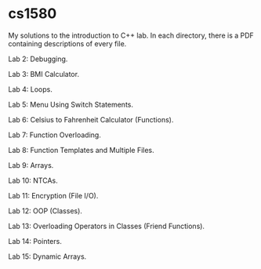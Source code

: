 # cs1580
My solutions to the introduction to C++ lab. In each directory, there is a PDF containing descriptions of every file. 

Lab 2: Debugging. 

Lab 3: BMI Calculator. 

Lab 4: Loops.

Lab 5: Menu Using Switch Statements. 

Lab 6: Celsius to Fahrenheit Calculator (Functions). 

Lab 7: Function Overloading.

Lab 8: Function Templates and Multiple Files. 

Lab 9: Arrays.

Lab 10: NTCAs. 

Lab 11: Encryption (File I/O). 

Lab 12: OOP (Classes). 

Lab 13: Overloading Operators in Classes (Friend Functions).

Lab 14: Pointers. 

Lab 15: Dynamic Arrays.
